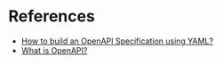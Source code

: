 # References

- [How to build an OpenAPI Specification using YAML?](https://www.youtube.com/watch?v=87ZFvJ7_-n0)
- [What is OpenAPI?](https://www.openapis.org/what-is-openapi)

